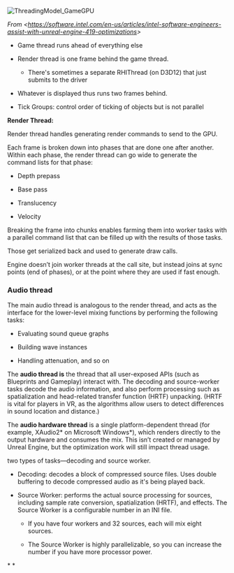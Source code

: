 ![ThreadingModel_GameGPU](C:\devguide\conversion\FINISHED\assets\ThreadingModel_GameGPU.png)

_From &lt;<https://software.intel.com/en-us/articles/intel-software-engineers-assist-with-unreal-engine-419-optimizations>&gt;_

- Game thread runs ahead of everything else

- Render thread is one frame behind the game thread.

  - There's sometimes a separate RHIThread (on D3D12) that just submits to the driver

- Whatever is displayed thus runs two frames behind.

* Tick Groups: control order of ticking of objects but is not parallel

**Render Thread:**

Render thread handles generating render commands to send to the GPU.

Each frame is broken down into phases that are done one after another. Within each phase, the render thread can go wide to generate the command lists for that phase:

- Depth prepass

- Base pass

- Translucency

- Velocity

Breaking the frame into chunks enables farming them into worker tasks with a parallel command list that can be filled up with the results of those tasks.

Those get serialized back and used to generate draw calls.

Engine doesn’t join worker threads at the call site, but instead joins at sync points (end of phases), or at the point where they are used if fast enough.

### **Audio thread**

The main audio thread is analogous to the render thread, and acts as the interface for the lower-level mixing functions by performing the following tasks:

- Evaluating sound queue graphs

- Building wave instances

- Handling attenuation, and so on

The **audio thread is** the thread that all user-exposed APIs (such as Blueprints and Gameplay) interact with. The decoding and source-worker tasks decode the audio information, and also perform processing such as spatialization and head-related transfer function (HRTF) unpacking. (HRTF is vital for players in VR, as the algorithms allow users to detect differences in sound location and distance.)

The **audio hardware thread** is a single platform-dependent thread (for example, XAudio2\* on Microsoft Windows\*), which renders directly to the output hardware and consumes the mix. This isn’t created or managed by Unreal Engine, but the optimization work will still impact thread usage.

two types of tasks—decoding and source worker.

- Decoding: decodes a block of compressed source files. Uses double buffering to decode compressed audio as it's being played back.

- Source Worker: performs the actual source processing for sources, including sample rate conversion, spatialization (HRTF), and effects. The Source Worker is a configurable number in an INI file.

  - If you have four workers and 32 sources, each will mix eight sources.

  - The Source Worker is highly parallelizable, so you can increase the number if you have more processor power.

\* \*

